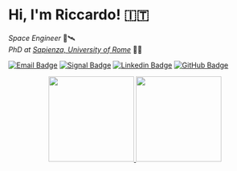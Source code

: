 # Hi, I'm Riccardo! :it:

_Space Engineer_ :rocket::artificial_satellite:\
_PhD at [Sapienza, University of Rome](https://www.uniroma1.it/)_ :mage_man:

[![Email Badge](https://img.shields.io/badge/-Email-5734C4?style=flat-square&logo=mail.ru)](mailto:me@astrorick.space)
[![Signal Badge](https://img.shields.io/badge/-Signal-3A76F0?style=flat-square&logo=signal&logoColor=white)](https://signal.me/#eu/Lm5t6fHJmkwj8yqIW9inyqUxhdBbV17xk4tNdzqVIJ-bviFHgc9Ava465AF6xaup)
[![Linkedin Badge](https://img.shields.io/badge/-Linkedin-0077B5?style=flat-square&logo=Linkedin)](https://www.linkedin.com/in/astrorick/)
[![GitHub Badge](https://img.shields.io/badge/-GitHub-4E5766?style=flat-square&logo=github)](https://github.com/astrorick)

<p align="center">
  <a href="https://github.com/anuraghazra/github-readme-stats">
    <img height="170" src="https://github-readme-stats.vercel.app/api/?username=astrorick&theme=react" />
  </a>
  <a href="https://github.com/anuraghazra/github-readme-stats">
    <img height="170" src="https://github-readme-stats.vercel.app/api/top-langs?username=astrorick&layout=compact&theme=react" />
  </a>
</p>
